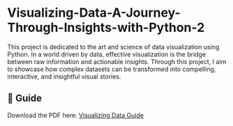 # Visualizing-Data-A-Journey-Through-Insights-with-Python-2
 This project is dedicated to the art and science of data visualization using Python. In a world driven by data, effective visualization is the bridge between raw information and actionable insights. Through this project, I aim to showcase how complex datasets can be transformed into compelling, interactive, and insightful visual stories.

 ## 📄 Guide
Download the PDF here: [Visualizing Data Guide](docs/docs/docs/Visualizing.pdf)
